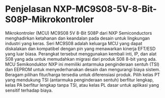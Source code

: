 # Penjelasan NXP-MC9S08-5V-8-Bit-S08P-Mikrokontroler

Mikrokontroler (MCU) MC9S08 5V 8-Bit S08P dari NXP Semiconductors menghadirkan ketahanan dan keandalan pada desain untuk lingkungan industri yang keras. Seri MC9S08 adalah keluarga MCU yang dapat diskalakan dan kompatibel dengan pin yang menawarkan kinerja EFT/ESD yang luar biasa. Perangkat tersebut menggunakan kembali inti, IP, dan alat S08 yang ada untuk memudahkan migrasi dari produk S08 8-bit yang ada.
MCU Semikonduktor NXP ini memiliki antarmuka penginderaan sentuh (TSI) dan EEPROM untuk menyederhanakan desain dan mengurangi biaya sistem. Beragam pilihan fitur/harga tersedia untuk diferensiasi produk. Pilih kelas PT yang mendukung TSI (antarmuka penginderaan sentuh) berfitur lengkap, kelas PA berfitur lengkap tanpa TSI, atau kelas PL dasar untuk aplikasi yang sensitif terhadap biaya.
